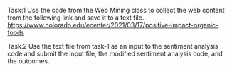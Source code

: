 Task:1 Use the code from the Web Mining class to collect the web content from the following link and save it to a text file. 
https://www.colorado.edu/ecenter/2021/03/17/positive-impact-organic-foods


Task:2 Use the text file from task-1 as an input to the sentiment analysis code and  submit the input file, the modified sentiment analysis code, and the outcomes.
